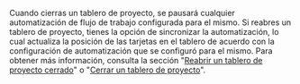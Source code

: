 Cuando cierras un tablero de proyecto, se pausará cualquier automatización de flujo de trabajo configurada para el mismo. Si reabres un tablero de proyecto, tienes la opción de sincronizar la automatización, lo cual actualiza la posición de las tarjetas en el tablero de acuerdo con la configuración de automatización que se configuró para el mismo. Para obtener más información, consulta la sección "[Reabrir un tablero de proyecto cerrado](/articles/reopening-a-closed-project-board)" o "[Cerrar un tablero de proyecto](/articles/closing-a-project-board)".
